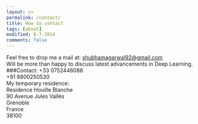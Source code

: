 ```yaml
---
layout: cv
permalink: /contact/
title: How to contact
tags: [about]
modified: 8-7-2014
comments: false
---
```



<section>

Feel free to drop me a mail at:
shubhamagarwal92@gmail.com
<br />
Will be more than happy to discuss latest advancements in Deep Learning.
<br />
###Contact:
+33 0752446088
<br />
+91 8800250530
<br />
<h>My temporary residence:</h>
<br />
Residence Houille Blanche
<br />
90 Avenue Jules Vallès
<br />
Grenoble 
<br />
France
<br />
38100
</section>

    
    

